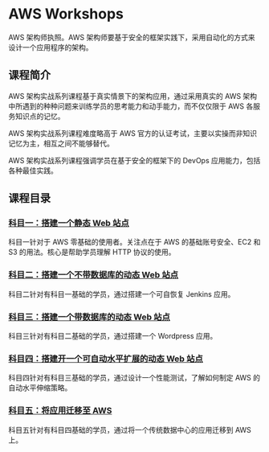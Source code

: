 # AWS Workshops

AWS 架构师执照。AWS 架构师要基于安全的框架实践下，采用自动化的方式来设计一个应用程序的架构。

## 课程简介

AWS 架构实战系列课程基于真实情景下的架构应用，通过采用真实的 AWS 架构中所遇到的种种问题来训练学员的思考能力和动手能力，而不仅仅限于 AWS 各服务知识点的记忆。

AWS 架构实战系列课程难度略高于 AWS 官方的认证考试，主要以实操而非知识记忆为主，相互之间不能够替代。

AWS 架构实战系列课程强调学员在基于安全的框架下的 DevOps 应用能力，包括各种最佳实践。

## 课程目录

### [科目一：搭建一个静态 Web 站点](subject-1/README.md)

科目一针对于 AWS 零基础的使用者。关注点在于 AWS 的基础账号安全、EC2 和 S3 的用法。核心是帮助学员理解 HTTP 协议的使用。


### [科目二：搭建一个不带数据库的动态 Web 站点](subject-2/README.md)

科目二针对有科目一基础的学员，通过搭建一个可自恢复 Jenkins 应用。

### [科目三：搭建一个带数据库的动态 Web 站点](subject-3/README.md)

科目三针对有科目二基础的学员，通过搭建一个 Wordpress 应用。


### [科目四：搭建开一个可自动水平扩展的动态 Web 站点](subject-4/README.md)

科目四针对有科目三基础的学员，通过设计一个性能测试，了解如何制定 AWS 的自动水平伸缩策略。

### [科目五：将应用迁移至 AWS](subject-5/README.md)

科目五针对有科目四基础的学员，通过将一个传统数据中心的应用迁移到 AWS 上。

